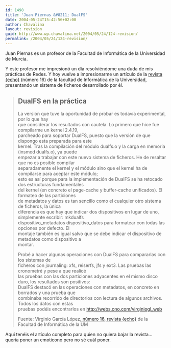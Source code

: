 ```yaml
---
id: 1498
title: 'Juan Piernas &#8211; DualFS'
date: 2004-05-24T15:42:56+02:00
author: Chavalina
layout: revision
guid: http://www.wp.chavalina.net/2004/05/24/124-revision/
permalink: /2004/05/24/124-revision/
---
```

Juan Piernas es un profesor de la Facultad de Inform&aacute;tica de la Universidad de Murcia.

Y este profesor me impresion&oacute; un d&iacute;a resolvi&eacute;ndome una duda de mis pr&aacute;cticas de Redes. Y hoy vuelve a impresionarme un art&iacute;culo de la <a href="http://www.revistaecho.com/" target="_blank">revista {echo}</a> (n&uacute;mero 16) de la facultad de Inform&aacute;tica de la Universidad, presentando un sistema de ficheros desarrollado por &eacute;l. 

> ## DualFS en la pr&aacute;ctica
> 
> La versi&oacute;n que tuve la oportunidad de probar es todav&iacute;a experimental, por lo que hay  
> que considerar los resultados con cautela. Lo primero que hice fue compilarme un kernel 2.4.19,  
> parcheado para soportar DualFS, puesto que la versi&oacute;n de que dispongo esta preparada para este  
> kernel. Tras la compilaci&oacute;n del m&oacute;dulo dualfs.o y la carga en memoria (insmod dualfs.o), ya puede  
> empezar a trabajar con este nuevo sistema de ficheros. He de resaltar que no es posible compilar  
> separadamente el kernel y el m&oacute;dulo sino que el kernel ha de compilarse para aceptar este m&oacute;dulo;  
> esto es as&iacute; porque para la implementaci&oacute;n de DualFS se ha retocado dos estructuras fundamentales  
> del kernel (en concreto el page-cache y buffer-cache unificados). El formateo de las particiones  
> de metadatos y datos es tan sencillo como el cualquier otro sistema de ficheros, la &uacute;nica  
> diferencia es que hay que indicar dos dispositivos en lugar de uno, simplemente escribir: mkdualfs  
> dispositivo\_metadatos dispositivo\_datos para formatear con todas las opciones por defecto. El  
> montaje tambi&eacute;n es igual salvo que se debe indicar el dispositivo de metadatos como dispositivo a  
> montar.
> 
> Prob&eacute; a hacer algunas operaciones con DualFS para compararlas con los sistemas de  
> ficheros con journaling: xfs, reiserfs, jfs y ext3. Las pruebas las cronometr&eacute; y pese a que realic&eacute;  
> las pruebas con las dos particiones adyacentes en el mismo disco duro, los resultados son positivos:  
> DualFS destac&oacute; en las operaciones con metadatos, en concreto en borrados y una prueba que  
> combinaba recorrido de directorios con lectura de algunos archivos. Todos los datos con estas  
> pruebas pod&eacute;is encontrarlos en <a href="http://webs.ono.com/virginiogl_web" target="_blank">http://webs.ono.com/virginiogl_web</a>
> 
> <p class="cita">
>   Fuente: Virginio Garc&iacute;a L&oacute;pez,<a href="http://www.revistaecho.com/" target="_blank"> n&uacute;mero 16, revista {echo}</a> de la Facultad de Inform&aacute;tica de la UM
> </p>

Aqu&iacute; ten&eacute;is el art&iacute;culo completo para quien no quiera bajar la revista&#8230; quer&iacute;a poner un emoticono pero no s&eacute; cu&aacute;l poner.